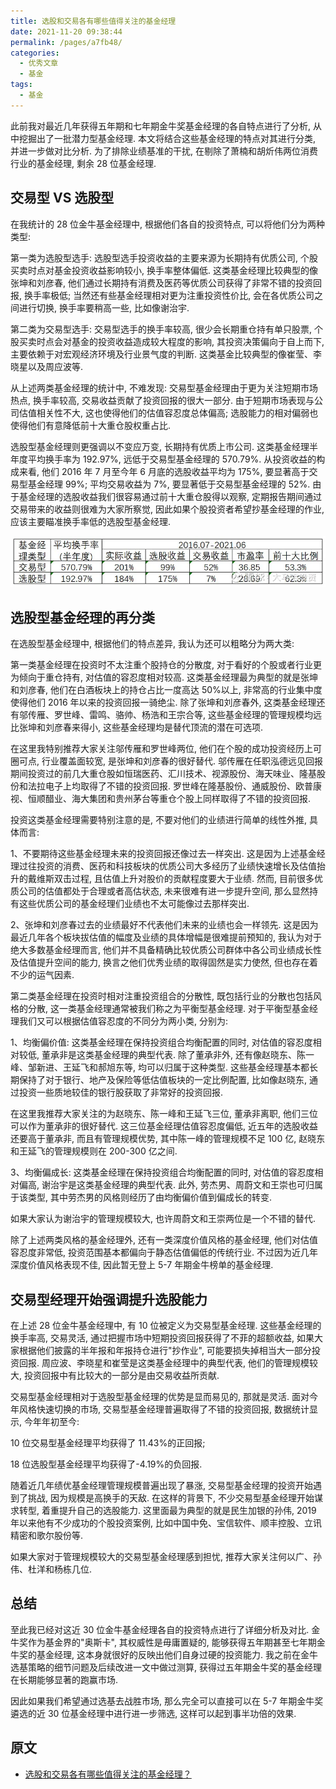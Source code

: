 ```yaml
---
title: 选股和交易各有哪些值得关注的基金经理
date: 2021-11-20 09:38:44
permalink: /pages/a7fb48/
categories:
  - 优秀文章
  - 基金
tags:
  - 基金
---
```


此前我对最近几年获得五年期和七年期金牛奖基金经理的各自特点进行了分析, 从中挖掘出了一批潜力型基金经理. 本文将结合这些基金经理的特点对其进行分类, 并进一步做对比分析. 为了排除业绩基准的干扰, 在剔除了萧楠和胡炘伟两位消费行业的基金经理, 剩余 28 位基金经理.

## 交易型 VS 选股型

在我统计的 28 位金牛基金经理中, 根据他们各自的投资特点, 可以将他们分为两种类型:

第一类为选股型选手: 选股型选手投资收益的主要来源为长期持有优质公司, 个股买卖时点对基金投资收益影响较小, 换手率整体偏低. 这类基金经理比较典型的像张坤和刘彦春, 他们通过长期持有消费及医药等优质公司获得了非常不错的投资回报, 换手率极低; 当然还有些基金经理相对更为注重投资性价比, 会在各优质公司之间进行切换, 换手率要稍高一些, 比如像谢治宇.

第二类为交易型选手: 交易型选手的换手率较高, 很少会长期重仓持有单只股票, 个股买卖时点会对基金的投资收益造成较大程度的影响, 其投资决策偏向于自上而下, 主要依赖于对宏观经济环境及行业景气度的判断. 这类基金比较典型的像崔莹、李晓星以及周应波等.

从上述两类基金经理的统计中, 不难发现: 交易型基金经理由于更为关注短期市场热点, 换手率较高, 交易收益贡献了投资回报的很大一部分. 由于短期市场表现与公司估值相关性不大, 这也使得他们的估值容忍度总体偏高; 选股能力的相对偏弱也使得他们有意降低前十大重仓股权重占比.

选股型基金经理则更强调以不变应万变, 长期持有优质上市公司. 这类基金经理半年度平均换手率为 192.97%, 远低于交易型基金经理的 570.79%. 从投资收益的构成来看, 他们 2016 年 7 月至今年 6 月底的选股收益平均为 175%, 要显著高于交易型基金经理 99%; 平均交易收益为 7%, 要显著低于交易型基金经理的 52%. 由于基金经理的选股收益我们很容易通过前十大重仓股得以观察, 定期报告期间通过交易带来的收益则很难为大家所察觉, 因此如果个股投资者希望抄基金经理的作业, 应该主要瞄准换手率低的选股型基金经理.

![](../../.vuepress/public/img/article/105.jpg)

## 选股型基金经理的再分类

在选股型基金经理中, 根据他们的特点差异, 我认为还可以粗略分为两大类:

第一类基金经理在投资时不太注重个股持仓的分散度, 对于看好的个股或者行业更为倾向于重仓持有, 对估值的容忍度相对较高. 这类基金经理最为典型的就是张坤和刘彦春, 他们在白酒板块上的持仓占比一度高达 50%以上, 非常高的行业集中度使得他们 2016 年以来的投资回报一骑绝尘. 除了张坤和刘彦春外, 这类基金经理还有邬传雁、罗世峰、雷鸣、骆帅、杨浩和王宗合等, 这些基金经理的管理规模均远比张坤和刘彦春来得小, 这些基金经理均是替代顶流的潜在可选项.

在这里我特别推荐大家关注邬传雁和罗世峰两位, 他们在个股的成功投资经历上可圈可点, 行业覆盖面较宽, 是张坤和刘彦春的很好替代. 邬传雁在任职泓德远见回报期间投资过的前几大重仓股如恒瑞医药、汇川技术、视源股份、海天味业、隆基股份和法拉电子上均取得了不错的投资回报. 罗世峰在隆基股份、通威股份、欧普康视、恒顺醋业、海大集团和贵州茅台等重仓个股上同样取得了不错的投资回报.

投资这类基金经理需要特别注意的是, 不要对他们的业绩进行简单的线性外推, 具体而言:

1、不要期待这些基金经理未来的投资回报还像过去一样突出. 这是因为上述基金经理过往投资的消费、医药和科技板块的优质公司大多经历了业绩快速增长及估值抬升的戴维斯双击过程, 且估值上升对股价的贡献程度要大于业绩. 然而, 目前很多优质公司的估值都处于合理或者高估状态, 未来很难有进一步提升空间, 那么显然持有这些优质公司的基金经理们业绩也不太可能像过去那样突出.

2、张坤和刘彦春过去的业绩最好不代表他们未来的业绩也会一样领先. 这是因为最近几年各个板块拔估值的幅度及业绩的具体增幅是很难提前预知的, 我认为对于绝大多数基金经理而言, 他们并不具备精确比较优质公司群体中各公司业绩成长性及估值提升空间的能力, 换言之他们优秀业绩的取得固然是实力使然, 但也存在着不少的运气因素.

第二类基金经理在投资时相对注重投资组合的分散性, 既包括行业的分散也包括风格的分散, 这一类基金经理通常被我们称之为平衡型基金经理. 对于平衡型基金经理我们又可以根据估值容忍度的不同分为两小类, 分别为:

1、均衡偏价值: 这类基金经理在保持投资组合均衡配置的同时, 对估值的容忍度相对较低, 董承非是这类基金经理的典型代表. 除了董承非外, 还有像赵晓东、陈一峰、邹新进、王延飞和郝旭东等, 均可以归属于这种类型. 这些基金经理基本都长期保持了对于银行、地产及保险等低估值板块的一定比例配置, 比如像赵晓东, 通过投资一些质地较佳的银行股获取了非常好的投资回报.

在这里我推荐大家关注的为赵晓东、陈一峰和王延飞三位, 董承非离职, 他们三位可以作为董承非的很好替代. 这三位基金经理估值容忍度偏低, 近五年的选股收益还要高于董承非, 而且有管理规模优势, 其中陈一峰的管理规模不足 100 亿, 赵晓东和王延飞的管理规模则在 200-300 亿之间.

3、均衡偏成长: 这类基金经理在保持投资组合均衡配置的同时, 对估值的容忍度相对偏高, 谢治宇是这类基金经理的典型代表. 此外, 劳杰男、周蔚文和王崇也可归属于该类型, 其中劳杰男的风格则经历了由均衡偏价值到偏成长的转变.

如果大家认为谢治宇的管理规模较大, 也许周蔚文和王崇两位是一个不错的替代.

除了上述两类风格的基金经理外, 还有一类深度价值风格的基金经理, 他们对估值容忍度非常低, 投资范围基本都偏向于静态估值偏低的传统行业. 不过因为近几年深度价值风格表现不佳, 因此暂无登上 5-7 年期金牛榜单的基金经理.

## 交易型经理开始强调提升选股能力

在上述 28 位金牛基金经理中, 有 10 位被定义为交易型基金经理. 这些基金经理的换手率高, 交易灵活, 通过把握市场中短期投资回报获得了不菲的超额收益, 如果大家根据他们披露的半年报和年报持仓进行"抄作业", 可能要损失掉相当大一部分投资回报. 周应波、李晓星和崔莹是这类基金经理中的典型代表, 他们的管理规模较大, 投资回报中有比较大的一部分是由交易收益所贡献.

交易型基金经理相对于选股型基金经理的优势是显而易见的, 那就是灵活. 面对今年风格快速切换的市场, 交易型基金经理普遍取得了不错的投资回报, 数据统计显示, 今年年初至今:

10 位交易型基金经理平均获得了 11.43%的正回报;

18 位选股型基金经理平均获得了-4.19%的负回报.

随着近几年绩优基金经理管理规模普遍出现了暴涨, 交易型基金经理的投资开始遇到了挑战, 因为规模是高换手的天敌. 在这样的背景下, 不少交易型基金经理开始谋求转型, 着重提升自己的选股能力. 这里面最为典型的就是民生加银的孙伟, 2019 年以来他有不少成功的个股投资案例, 比如中国中免、宝信软件、顺丰控股、立讯精密和歌尔股份等.

如果大家对于管理规模较大的交易型基金经理感到担忧, 推荐大家关注何以广、孙伟、杜洋和杨栋几位.

## 总结

至此我已经对这近 30 位金牛基金经理各自的投资特点进行了详细分析及对比. 金牛奖作为基金界的"奥斯卡", 其权威性是毋庸置疑的, 能够获得五年期甚至七年期金牛奖的基金经理, 这本身就很好的反映出他们自身过硬的投资能力. 我之前在金牛选基策略的细节问题及后续改进一文中做过测算, 获得过五年期金牛奖的基金经理在长期能够显著的跑赢市场.

因此如果我们希望通过选基去战胜市场, 那么完全可以直接可以在 5-7 年期金牛奖遴选的近 30 位基金经理中进行进一步筛选, 这样可以起到事半功倍的效果.

## 原文

- [选股和交易各有哪些值得关注的基金经理？](https://mp.weixin.qq.com/s/0oZKDDlONLzvIpU8z3HYLQ)
